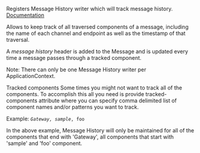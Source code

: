 
Registers Message History writer which will track message history.
<a href="http://docs.spring.io/spring-integration/docs/2.1.x/reference/html/system-management-chapter.html#message-history" target="_blank">Documentation</a>

Allows to keep track of all traversed components of a message, including the name of each channel and endpoint as well as the timestamp of that traversal.

A <i> message history </i> header  is added to the Message and is updated every time a message passes through a tracked component. 

Note: There can 
only be one Message History writer per ApplicationContext.


Tracked components
Some times you might not want to track all of the components. To accomplish this all you need is provide tracked-components attribute where you can specify comma delimited list of component names and/or patterns you want to track.

Example:
<code>*Gateway, sample*, foo</code>

In the above example, Message History will only be maintained for all of the components that end with 'Gateway', all components that start with 'sample' and 'foo' component. 



